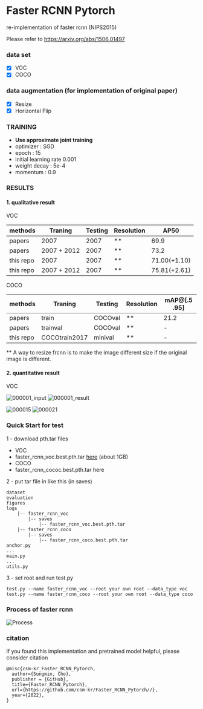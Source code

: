 # Faster RCNN Pytorch 

re-implementation of faster rcnn (NIPS2015)

Please refer to https://arxiv.org/abs/1506.01497

### data set
- [x] VOC  
- [x] COCO

### data augmentation (for implementation of original paper)
- [x] Resize
- [x] Horizontal Flip

### TRAINING

- **Use approximate joint training**
- optimizer : SGD
- epoch : 15 
- initial learning rate 0.001
- weight decay : 5e-4
- momentum : 0.9

### RESULTS

#### 1. qualitative result

VOC

|methods     |  Traning   |   Testing  | Resolution |   AP50          |
|------------|------------|------------|------------| --------------- |
|papers      |2007        |  2007      | **         |   69.9          |
|papers      |2007 + 2012 |  2007      | **         |   73.2          |
|this repo   |2007        |  2007      | **         |   71.00(+1.10)  |
|this repo   |2007 + 2012 |  2007      | **         |   75.81(+2.61)  |

COCO

|methods     |  Traning    |   Testing  | Resolution |   mAP@[.5 .95]  |
|------------|-------------|------------|------------| --------------- |
|papers      |train        |  COCOval   | **         |   21.2          |
|papers      |trainval     |  COCOval   | **         |   -             |
|this repo   |COCOtrain2017|  minival   | **         |   -             |

** A way to resize frcnn is to make the image different size if the original image is different.

#### 2. quantitative result

VOC

![000001_input](./figures/000001_.jpg)
![000001_result](./figures/000001.jpg)

![000015](./figures/000010.jpg)
![000021](./figures/000021.jpg)


### Quick Start for test

1 - download pth.tar files 

- VOC
- faster_rcnn_voc.best.pth.tar [here](https://livecauac-my.sharepoint.com/:u:/g/personal/csm8167_cau_ac_kr/EaOuSelMyTJKin5B5C2k8D4BzXIC9Ej62CArAUXrpk9Hgg) (about 1GB)
- COCO
- faster_rcnn_cococ.best.pth.tar here

2 - put tar file in like this (in saves)

```
dataset
evaluation
figures
logs
    |-- faster_rcnn_voc
        |-- saves
            |-- faster_rcnn_voc.best.pth.tar    
    |-- faster_rcnn_coco
        |-- saves
            |-- faster_rcnn_coco.best.pth.tar
anchor.py
...
main.py
...
utils.py
```

3 - set root and run test.py
```
test.py --name faster_rcnn_voc --root your own root --data_type voc
test.py --name faster_rcnn_coco --root your own root --data_type coco
```


### Process of faster rcnn

![Process](./figures/faster_rcnn_process.jpg)

### citation
If you found this implementation and pretrained model helpful, please consider citation
```
@misc{csm-kr_Faster_RCNN_Pytorch,
  author={Sungmin, Cho},
  publisher = {GitHub},
  title={Faster_RCNN_Pytorch},
  url={https://github.com/csm-kr/Faster_RCNN_Pytorch//},
  year={2022},
}
```
